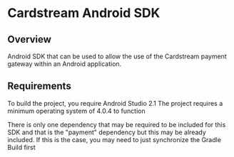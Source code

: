 Cardstream Android SDK
==============

Overview
---------

Android SDK that can be used to allow the use of the Cardstream payment gateway within an Android application.

Requirements
------------

To build the project, you require Android Studio 2.1
The project requires a minimum operating system of 4.0.4 to function

There is only one dependency that may be required to be included for this SDK and that is the "payment" dependency but this may be already included. If this is the case, you may need to just synchronize the Gradle Build first
